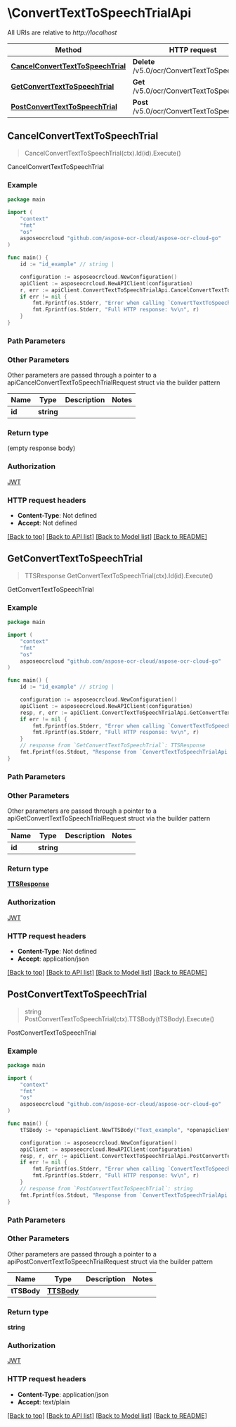 # \ConvertTextToSpeechTrialApi

All URIs are relative to *http://localhost*

Method | HTTP request | Description
------------- | ------------- | -------------
[**CancelConvertTextToSpeechTrial**](ConvertTextToSpeechTrialApi.md#CancelConvertTextToSpeechTrial) | **Delete** /v5.0/ocr/ConvertTextToSpeechTrial | CancelConvertTextToSpeechTrial
[**GetConvertTextToSpeechTrial**](ConvertTextToSpeechTrialApi.md#GetConvertTextToSpeechTrial) | **Get** /v5.0/ocr/ConvertTextToSpeechTrial | GetConvertTextToSpeechTrial
[**PostConvertTextToSpeechTrial**](ConvertTextToSpeechTrialApi.md#PostConvertTextToSpeechTrial) | **Post** /v5.0/ocr/ConvertTextToSpeechTrial | PostConvertTextToSpeechTrial



## CancelConvertTextToSpeechTrial

> CancelConvertTextToSpeechTrial(ctx).Id(id).Execute()

CancelConvertTextToSpeechTrial

### Example

```go
package main

import (
    "context"
    "fmt"
    "os"
    asposeocrcloud "github.com/aspose-ocr-cloud/aspose-ocr-cloud-go"
)

func main() {
    id := "id_example" // string | 

    configuration := asposeocrcloud.NewConfiguration()
    apiClient := asposeocrcloud.NewAPIClient(configuration)
    r, err := apiClient.ConvertTextToSpeechTrialApi.CancelConvertTextToSpeechTrial(context.Background()).Id(id).Execute()
    if err != nil {
        fmt.Fprintf(os.Stderr, "Error when calling `ConvertTextToSpeechTrialApi.CancelConvertTextToSpeechTrial``: %v\n", err)
        fmt.Fprintf(os.Stderr, "Full HTTP response: %v\n", r)
    }
}
```

### Path Parameters



### Other Parameters

Other parameters are passed through a pointer to a apiCancelConvertTextToSpeechTrialRequest struct via the builder pattern


Name | Type | Description  | Notes
------------- | ------------- | ------------- | -------------
 **id** | **string** |  | 

### Return type

 (empty response body)

### Authorization

[JWT](../README.md#JWT)

### HTTP request headers

- **Content-Type**: Not defined
- **Accept**: Not defined

[[Back to top]](#) [[Back to API list]](../README.md#documentation-for-api-endpoints)
[[Back to Model list]](../README.md#documentation-for-models)
[[Back to README]](../README.md)


## GetConvertTextToSpeechTrial

> TTSResponse GetConvertTextToSpeechTrial(ctx).Id(id).Execute()

GetConvertTextToSpeechTrial

### Example

```go
package main

import (
    "context"
    "fmt"
    "os"
    asposeocrcloud "github.com/aspose-ocr-cloud/aspose-ocr-cloud-go"
)

func main() {
    id := "id_example" // string | 

    configuration := asposeocrcloud.NewConfiguration()
    apiClient := asposeocrcloud.NewAPIClient(configuration)
    resp, r, err := apiClient.ConvertTextToSpeechTrialApi.GetConvertTextToSpeechTrial(context.Background()).Id(id).Execute()
    if err != nil {
        fmt.Fprintf(os.Stderr, "Error when calling `ConvertTextToSpeechTrialApi.GetConvertTextToSpeechTrial``: %v\n", err)
        fmt.Fprintf(os.Stderr, "Full HTTP response: %v\n", r)
    }
    // response from `GetConvertTextToSpeechTrial`: TTSResponse
    fmt.Fprintf(os.Stdout, "Response from `ConvertTextToSpeechTrialApi.GetConvertTextToSpeechTrial`: %v\n", resp)
}
```

### Path Parameters



### Other Parameters

Other parameters are passed through a pointer to a apiGetConvertTextToSpeechTrialRequest struct via the builder pattern


Name | Type | Description  | Notes
------------- | ------------- | ------------- | -------------
 **id** | **string** |  | 

### Return type

[**TTSResponse**](TTSResponse.md)

### Authorization

[JWT](../README.md#JWT)

### HTTP request headers

- **Content-Type**: Not defined
- **Accept**: application/json

[[Back to top]](#) [[Back to API list]](../README.md#documentation-for-api-endpoints)
[[Back to Model list]](../README.md#documentation-for-models)
[[Back to README]](../README.md)


## PostConvertTextToSpeechTrial

> string PostConvertTextToSpeechTrial(ctx).TTSBody(tTSBody).Execute()

PostConvertTextToSpeechTrial

### Example

```go
package main

import (
    "context"
    "fmt"
    "os"
    asposeocrcloud "github.com/aspose-ocr-cloud/aspose-ocr-cloud-go"
)

func main() {
    tTSBody := *openapiclient.NewTTSBody("Text_example", *openapiclient.NewTTSSettings(openapiclient.LanguageTTS("English"), openapiclient.ResultTypeTTS("Wav"))) // TTSBody | 

    configuration := asposeocrcloud.NewConfiguration()
    apiClient := asposeocrcloud.NewAPIClient(configuration)
    resp, r, err := apiClient.ConvertTextToSpeechTrialApi.PostConvertTextToSpeechTrial(context.Background()).TTSBody(tTSBody).Execute()
    if err != nil {
        fmt.Fprintf(os.Stderr, "Error when calling `ConvertTextToSpeechTrialApi.PostConvertTextToSpeechTrial``: %v\n", err)
        fmt.Fprintf(os.Stderr, "Full HTTP response: %v\n", r)
    }
    // response from `PostConvertTextToSpeechTrial`: string
    fmt.Fprintf(os.Stdout, "Response from `ConvertTextToSpeechTrialApi.PostConvertTextToSpeechTrial`: %v\n", resp)
}
```

### Path Parameters



### Other Parameters

Other parameters are passed through a pointer to a apiPostConvertTextToSpeechTrialRequest struct via the builder pattern


Name | Type | Description  | Notes
------------- | ------------- | ------------- | -------------
 **tTSBody** | [**TTSBody**](TTSBody.md) |  | 

### Return type

**string**

### Authorization

[JWT](../README.md#JWT)

### HTTP request headers

- **Content-Type**: application/json
- **Accept**: text/plain

[[Back to top]](#) [[Back to API list]](../README.md#documentation-for-api-endpoints)
[[Back to Model list]](../README.md#documentation-for-models)
[[Back to README]](../README.md)

